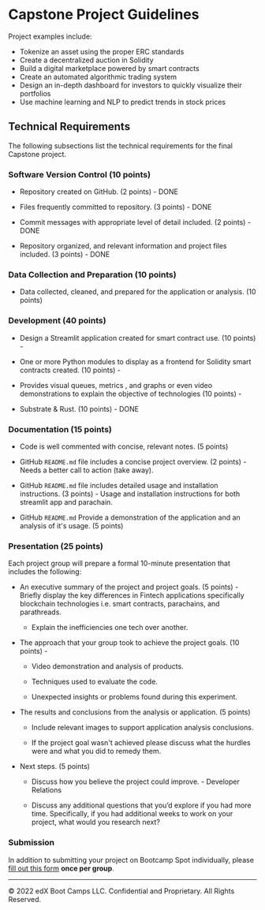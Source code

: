 # Capstone Project Guidelines

Project examples include:

* Tokenize an asset using the proper ERC standards
* Create a decentralized auction in Solidity
* Build a digital marketplace powered by smart contracts
* Create an automated algorithmic trading system
* Design an in-depth dashboard for investors to quickly visualize their portfolios
* Use machine learning and NLP to predict trends in stock prices

## Technical Requirements

The following subsections list the technical requirements for the final Capstone project.

### Software Version Control (10 points)

* Repository created on GitHub. (2 points) - DONE

* Files frequently committed to repository. (3 points) - DONE

* Commit messages with appropriate level of detail included. (2 points) - DONE

* Repository organized, and relevant information and project files included. (3 points) - DONE

### Data Collection and Preparation (10 points)

* Data collected, cleaned, and prepared for the application or analysis. (10 points) 

### Development  (40 points)

* Design a Streamlit application created for smart contract use. (10 points) - 

* One or more Python modules to display as a frontend for Solidity smart contracts created. (10 points) -

* Provides visual queues, metrics , and graphs or even video demonstrations to explain the objective of technologies (10 points) -

* Substrate & Rust. (10 points) - DONE

### Documentation (15 points)

* Code is well commented with concise, relevant notes. (5 points) 

* GitHub `README.md` file includes a concise project overview. (2 points) - Needs a better call to action (take away).

* GitHub `README.md` file includes detailed usage and installation instructions. (3 points) - Usage and installation instructions for both streamlit app and parachain.

* GitHub `README.md` Provide a demonstration of the application and an analysis of it's usage. (5 points)

### Presentation (25 points)

Each project group will prepare a formal 10-minute presentation that includes the following:

* An executive summary of the project and project goals. (5 points) - Briefly display the key differences in Fintech applications specifically blockchain technologies i.e. smart contracts, parachains, and parathreads. 

    * Explain the inefficiencies one tech over another.

* The approach that your group took to achieve the project goals. (10 points) -

    * Video demonstration and analysis of products.

    * Techniques used to evaluate the code.

    * Unexpected insights or problems found during this experiment.

* The results and conclusions from the analysis or application. (5 points)

    * Include relevant images to support application analysis conclusions.

    * If the project goal wasn't achieved please discuss what the hurdles were and what you did to remedy them.

* Next steps. (5 points)

    * Discuss how you believe the project could improve. - Developer Relations

    * Discuss any additional questions that you’d explore if you had more time. Specifically, if you had additional weeks to work on your project, what would you research next?

### Submission

In addition to submitting your project on Bootcamp Spot individually, please [fill out this form](https://forms.gle/CBk5tyy4sSsGN8k38) **once per group**.

- - -

© 2022 edX Boot Camps LLC. Confidential and Proprietary. All Rights Reserved.
